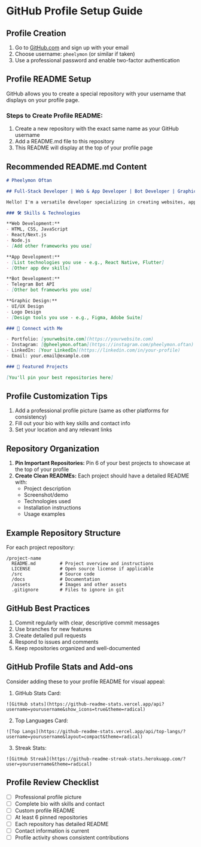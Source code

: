 # GitHub Profile Setup Guide

## Profile Creation
1. Go to [GitHub.com](https://github.com/) and sign up with your email
2. Choose username: `pheelymon` (or similar if taken)
3. Use a professional password and enable two-factor authentication

## Profile README Setup
GitHub allows you to create a special repository with your username that displays on your profile page.

### Steps to Create Profile README:
1. Create a new repository with the exact same name as your GitHub username
2. Add a README.md file to this repository
3. This README will display at the top of your profile page

## Recommended README.md Content

```markdown
# Pheelymon Oftan

## Full-Stack Developer | Web & App Developer | Bot Developer | Graphic Designer

Hello! I'm a versatile developer specializing in creating websites, applications, Telegram bots, and graphic design solutions.

### 🛠️ Skills & Technologies

**Web Development:**
- HTML, CSS, JavaScript
- React/Next.js
- Node.js
- [Add other frameworks you use]

**App Development:**
- [List technologies you use - e.g., React Native, Flutter]
- [Other app dev skills]

**Bot Development:**
- Telegram Bot API
- [Other bot frameworks you use]

**Graphic Design:**
- UI/UX Design
- Logo Design
- [Design tools you use - e.g., Figma, Adobe Suite]

### 📱 Connect with Me

- Portfolio: [yourwebsite.com](https://yourwebsite.com)
- Instagram: [@pheelymon.oftan](https://instagram.com/pheelymon.oftan)
- LinkedIn: [Your LinkedIn](https://linkedin.com/in/your-profile)
- Email: your.email@example.com

### 📌 Featured Projects

[You'll pin your best repositories here]

```

## Profile Customization Tips
1. Add a professional profile picture (same as other platforms for consistency)
2. Fill out your bio with key skills and contact info
3. Set your location and any relevant links

## Repository Organization
1. **Pin Important Repositories:** Pin 6 of your best projects to showcase at the top of your profile
2. **Create Clean READMEs:** Each project should have a detailed README with:
   - Project description
   - Screenshot/demo
   - Technologies used
   - Installation instructions
   - Usage examples

## Example Repository Structure
For each project repository:

```
/project-name
  README.md         # Project overview and instructions
  LICENSE           # Open source license if applicable
  /src              # Source code
  /docs             # Documentation
  /assets           # Images and other assets
  .gitignore        # Files to ignore in git
```

## GitHub Best Practices
1. Commit regularly with clear, descriptive commit messages
2. Use branches for new features
3. Create detailed pull requests
4. Respond to issues and comments
5. Keep repositories organized and well-documented

## GitHub Profile Stats and Add-ons

Consider adding these to your profile README for visual appeal:

1. GitHub Stats Card:
```
![GitHub stats](https://github-readme-stats.vercel.app/api?username=yourusername&show_icons=true&theme=radical)
```

2. Top Languages Card:
```
![Top Langs](https://github-readme-stats.vercel.app/api/top-langs/?username=yourusername&layout=compact&theme=radical)
```

3. Streak Stats:
```
![GitHub Streak](https://github-readme-streak-stats.herokuapp.com/?user=yourusername&theme=radical)
```

## Profile Review Checklist
- [ ] Professional profile picture
- [ ] Complete bio with skills and contact
- [ ] Custom profile README
- [ ] At least 6 pinned repositories
- [ ] Each repository has detailed README
- [ ] Contact information is current
- [ ] Profile activity shows consistent contributions
